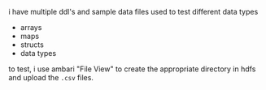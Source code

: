 i have multiple ddl's and sample data files used to test different data types

* arrays
* maps
* structs
* data types

to test, i use ambari "File View" to create the appropriate directory in hdfs and upload the `.csv` files.
